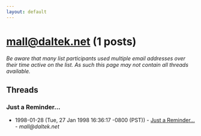 ```yaml
---
layout: default
---
```


# mall@daltek.net (1 posts)

_Be aware that many list participants used multiple email addresses over their time active on the list. As such this page may not contain all threads available._

## Threads

### Just a Reminder...
+ 1998-01-28 (Tue, 27 Jan 1998 16:36:17 -0800 (PST)) - [Just a Reminder...](/archive/1998/01/2f5f1c7f7d8e7b8f2b3ebb0b7d4dd4715a01068a21a0a984e99c6c2e1f52b820) - _mall@daltek.net_

